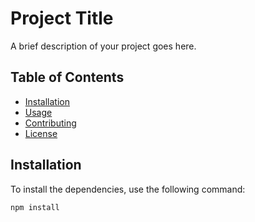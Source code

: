 # Project Title

A brief description of your project goes here.

## Table of Contents

- [Installation](#installation)
- [Usage](#usage)
- [Contributing](#contributing)
- [License](#license)

## Installation

To install the dependencies, use the following command:

```bash
npm install
